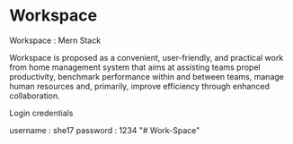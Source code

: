 # Workspace

Workspace : Mern Stack 

Workspace is proposed as a convenient, user-friendly, and practical work from home management system that aims at assisting teams propel productivity, benchmark performance within and between teams, manage human resources and, primarily, improve efficiency through enhanced collaboration.


Login credentials

username : she17
password : 1234
"# Work-Space" 
